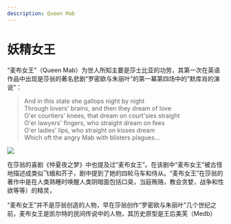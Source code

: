 ```yaml
---
description: Queen Mab
---
```


# 妖精女王

“麦布女王”（Queen Mab）为世人所知主要是莎士比亚的功劳，其第一次在英语作品中出现是莎翁的著名悲剧“罗密欧与朱丽叶”的第一幕第四场中的“默库肖的演说”：

> And in this state she gallops night by night  
> Through lovers' brains, and then they dream of love  
> O'er courtiers' knees, that dream on court'sies straight  
> O'er lawyers' fingers, who straight dream on fees  
> O'er ladies' lips, who straight on kisses dream  
> Which oft the angry Mab with blisters plagues...

![](https://pic2.zhimg.com/80/v2-9261f812d1381cea7ec31a7d1a972101_720w.jpg)

在莎翁的喜剧《仲夏夜之梦》中也提及过“麦布女王”。在该剧中“麦布女王”被古怪地描述成类似飞蛾和芥子，剧中提到了她的四轮马车和侍从。“麦布女王”在莎翁的著作中是在人类熟睡时唤醒人类阴暗面包括口臭，当庭贿赂，教会贪婪，战争和性欲等等）的精灵，

“麦布女王”并不是莎翁创造的人物，早在莎翁创作“罗密欧与朱丽叶”几个世纪之前，麦布女王是凯尔特的民间传说中的人物，其历史原型是王后美芙（Medb）

